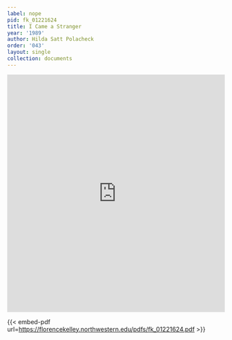 ```yaml
---
label: nope
pid: fk_01221624
title: I Came a Stranger
year: '1989'
author: Hilda Satt Polacheck
order: '043'
layout: single
collection: documents
---
```

<iframe src="https://northwestern.app.box.com/embed/s/8iedhfoz4zq9ma3raa3ak1dthnbiordu?sortColumn=date&view=list" width="100%" height="550" frameborder="0" allowfullscreen webkitallowfullscreen msallowfullscreen></iframe>


{{< embed-pdf url=https://florencekelley.northwestern.edu/pdfs/fk_01221624.pdf >}}
